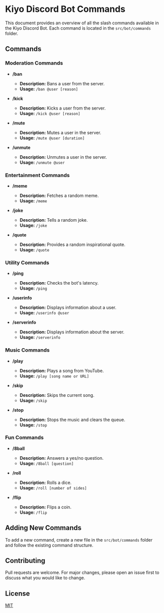 # Kiyo Discord Bot Commands

This document provides an overview of all the slash commands available in the Kiyo Discord Bot. Each command is located in the `src/bot/commands` folder.

## Commands

### Moderation Commands

-   **/ban**

    -   **Description:** Bans a user from the server.
    -   **Usage:** `/ban @user [reason]`

-   **/kick**

    -   **Description:** Kicks a user from the server.
    -   **Usage:** `/kick @user [reason]`

-   **/mute**

    -   **Description:** Mutes a user in the server.
    -   **Usage:** `/mute @user [duration]`

-   **/unmute**
    -   **Description:** Unmutes a user in the server.
    -   **Usage:** `/unmute @user`

### Entertainment Commands

-   **/meme**

    -   **Description:** Fetches a random meme.
    -   **Usage:** `/meme`

-   **/joke**

    -   **Description:** Tells a random joke.
    -   **Usage:** `/joke`

-   **/quote**
    -   **Description:** Provides a random inspirational quote.
    -   **Usage:** `/quote`

### Utility Commands

-   **/ping**

    -   **Description:** Checks the bot's latency.
    -   **Usage:** `/ping`

-   **/userinfo**

    -   **Description:** Displays information about a user.
    -   **Usage:** `/userinfo @user`

-   **/serverinfo**
    -   **Description:** Displays information about the server.
    -   **Usage:** `/serverinfo`

### Music Commands

-   **/play**

    -   **Description:** Plays a song from YouTube.
    -   **Usage:** `/play [song name or URL]`

-   **/skip**

    -   **Description:** Skips the current song.
    -   **Usage:** `/skip`

-   **/stop**
    -   **Description:** Stops the music and clears the queue.
    -   **Usage:** `/stop`

### Fun Commands

-   **/8ball**

    -   **Description:** Answers a yes/no question.
    -   **Usage:** `/8ball [question]`

-   **/roll**

    -   **Description:** Rolls a dice.
    -   **Usage:** `/roll [number of sides]`

-   **/flip**
    -   **Description:** Flips a coin.
    -   **Usage:** `/flip`

## Adding New Commands

To add a new command, create a new file in the `src/bot/commands` folder and follow the existing command structure.

## Contributing

Pull requests are welcome. For major changes, please open an issue first to discuss what you would like to change.

## License

[MIT](https://github.com/KIO2gamer/project-kiyo/blob/main/LICENSE.md)
